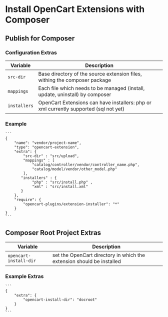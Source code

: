 # Install OpenCart Extensions with Composer

## Publish for Composer

### Configuration Extras

|Variable|Description|
|---|---|
|`src-dir`|Base directory of the source extension files, withing the composer package|
|`mappings`|Each file which needs to be managed (install, update, uninstall) by composer|
|`installers`|OpenCart Extensions can have installers: php or xml currently supported (sql not yet)|

### Example

    ```
    {
        "name": "vendor/project-name",
        "type": "opencart-extension",
        "extra": {
            "src-dir" : "src/upload",
            "mappings" : [
                "catalog/controller/vendor/controller_name.php",
                "catalog/model/vendor/other_model.php"
            ],
           "installers" : {
                "php" : "src/install.php" ,
                "xml" : "src/install.xml"
           }
        },
        "require": {
            "opencart-plugins/extension-installer": "*"
        }
    }
    ```

## Composer Root Project Extras

|Variable|Description|
|---|---|
|`opencart-install-dir`|set the OpenCart directory in which the extension should be installed|

### Example Extras

    ```
    {
        "extra": {
            "opencart-install-dir": "docroot"
        }
    }
    ```